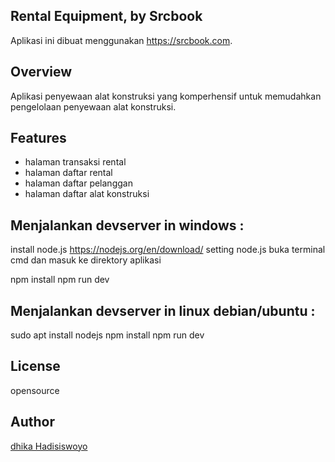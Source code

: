 ## Rental Equipment, by Srcbook
Aplikasi ini dibuat menggunakan https://srcbook.com.

## Overview
Aplikasi penyewaan alat konstruksi yang komperhensif untuk memudahkan pengelolaan penyewaan alat konstruksi.

## Features
- halaman transaksi rental
- halaman daftar rental
- halaman daftar pelanggan
- halaman daftar alat konstruksi

## Menjalankan devserver in windows :
install node.js https://nodejs.org/en/download/
setting node.js
buka terminal cmd dan masuk ke direktory aplikasi

npm install
npm run dev

## Menjalankan devserver in linux debian/ubuntu :
sudo apt install nodejs
npm install
npm run dev

## License
opensource

## Author
[dhika Hadisiswoyo](https://github.com/Dhika-Hadisiswoyo)
